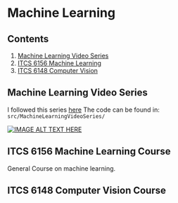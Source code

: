 # Machine Learning

## Contents
1. [Machine Learning Video Series](#machine-learning-video-series)
2. [ITCS 6156 Machine Learning](#itcs-6156-machine-learning-course)
3. [ITCS 6148 Computer Vision](#itcs-6148-computer-vision-course)

## Machine Learning Video Series
I followed this series [here](https://www.youtube.com/watch?v=OGxgnH8y2NM&list=PLQVvvaa0QuDfKTOs3Keq_kaG2P55YRn5v&index=1) 
The code can be found in: `src/MachineLearningVideoSeries/`

[![IMAGE ALT TEXT HERE](http://img.youtube.com/vi/OGxgnH8y2NM/0.jpg)](https://www.youtube.com/watch?v=OGxgnH8y2NM)

## ITCS 6156 Machine Learning Course
General Course on machine learning.

## ITCS 6148 Computer Vision Course 